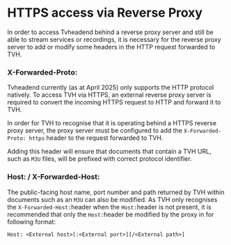 # HTTPS access via Reverse Proxy

In order to access Tvheadend behind a reverse proxy server and still be able to stream services or recordings, it is necessary for the reverse proxy server to add or modify some headers in the HTTP request forwarded to TVH.

### X-Forwarded-Proto:

Tvheadend currently (as at April 2025) only supports the HTTP protocol natively.  To access TVH via HTTPS, an external reverse proxy server is required to convert the incoming HTTPS request to HTTP and forward it to TVH.

In order for TVH to recognise that it is operating behind a HTTPS reverse proxy server, the proxy server must be configured to add the `X-Forwarded-Proto: https` header to the request forwarded to TVH.

Adding this header will ensure that documents that contain a TVH URL, such as `M3U` files, will be prefixed with correct protocol identifier.

### Host: / X-Forwarded-Host:

The public-facing host name, port number and path returned by TVH within documents such as an `M3U` can also be modified.  As TVH only recognises the `X-Forwarded-Host:`header when the `Host:`header is not present, it is recommended that only the `Host:`header be modified by the proxy in for following format:

`Host: <External host>[:<External port>][/<External path>]`
